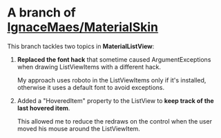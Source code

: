 A branch of <a href="https://github.com/IgnaceMaes/MaterialSkin">IgnaceMaes/MaterialSkin</a>
=====================

This branch tackles two topics in **MaterialListView**:

1. **Replaced the font hack** that sometime caused ArgumentExceptions when drawing ListViewItems with a different hack.

	My approach uses roboto in the ListViewItems only if it's installed, otherwise it uses a default font to avoid exceptions.
2. Added a "HoveredItem" property to the ListView to **keep track of the last hovered item**.

	This allowed me to reduce the redraws on the control when the user moved his mouse around the ListViewItem.
